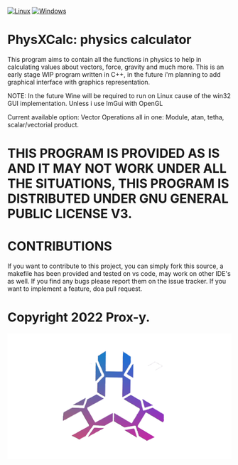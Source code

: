 [![Linux](https://svgshare.com/i/Zhy.svg)](https://svgshare.com/i/Zhy.svg)
[![Windows](https://svgshare.com/i/ZhY.svg)](https://svgshare.com/i/ZhY.svg)

# PhysXCalc: physics calculator

This program aims to contain all the functions in physics to help in calculating values about vectors, force, gravity and much more.
This is an early stage WIP program written in C++, in the future i'm planning to add graphical interface with graphics representation.

NOTE: In the future Wine will be required to run on Linux cause of the win32 GUI implementation. Unless i use ImGui with OpenGL

Current available option: 
Vector Operations all in one: Module, atan, tetha, scalar/vectorial product.

# THIS PROGRAM IS PROVIDED AS IS AND IT MAY NOT WORK UNDER ALL THE SITUATIONS, THIS PROGRAM IS DISTRIBUTED UNDER GNU GENERAL PUBLIC LICENSE V3.


# CONTRIBUTIONS

If you want to contribute to this project, you can simply fork this source, a makefile has been provided and tested on vs code, may work 
on other IDE's as well. If you find any bugs please report them on the issue tracker. If you want to implement a feature, doa  pull request.

# Copyright 2022 Prox-y.

![](logo.png) 


